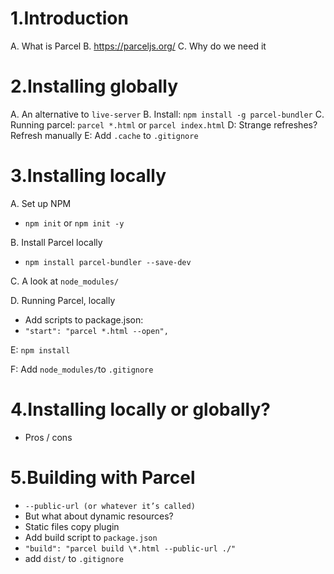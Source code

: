 # 1.Introduction

A. What is Parcel
B. https://parceljs.org/
C. Why do we need it

# 2.Installing globally

A. An alternative to `live-server`
B. Install: `npm install -g parcel-bundler`
C. Running parcel: `parcel *.html` or `parcel index.html`
D: Strange refreshes? Refresh manually
E: Add `.cache` to `.gitignore`

# 3.Installing locally

A. Set up NPM

- `npm init` or `npm init -y`

B. Install Parcel locally

- `npm install parcel-bundler --save-dev`

C. A look at `node_modules/`

D. Running Parcel, locally

- Add scripts to package.json:
- `"start": "parcel *.html --open",`

E: `npm install`

F: Add `node_modules/`to `.gitignore`

# 4.Installing locally or globally?

- Pros / cons

# 5.Building with Parcel

- `--public-url (or whatever it’s called)`
- But what about dynamic resources?
- Static files copy plugin
- Add build script to `package.json`
- `"build": "parcel build \*.html --public-url ./"`
- add `dist/` to `.gitignore`
